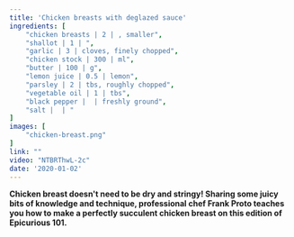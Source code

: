 ```yaml
---
title: 'Chicken breasts with deglazed sauce'
ingredients: [
    "chicken breasts | 2 | , smaller",
    "shallot | 1 | ",
    "garlic | 3 | cloves, finely chopped",
    "chicken stock | 300 | ml",
    "butter | 100 | g",
    "lemon juice | 0.5 | lemon",
    "parsley | 2 | tbs, roughly chopped",
    "vegetable oil | 1 | tbs",
    "black pepper |  | freshly ground",
    "salt |  | "
]
images: [
    "chicken-breast.png"
]
link: ""
video: "NTBRThwL-2c"
date: '2020-01-02'
---
```


**Chicken breast doesn't need to be dry and stringy! Sharing some juicy bits of knowledge and technique, professional chef Frank Proto teaches you how to make a perfectly succulent chicken breast on this edition of Epicurious 101.**
